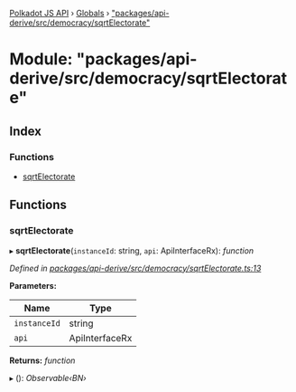 [Polkadot JS API](../README.md) › [Globals](../globals.md) › ["packages/api-derive/src/democracy/sqrtElectorate"](_packages_api_derive_src_democracy_sqrtelectorate_.md)

# Module: "packages/api-derive/src/democracy/sqrtElectorate"

## Index

### Functions

* [sqrtElectorate](_packages_api_derive_src_democracy_sqrtelectorate_.md#sqrtelectorate)

## Functions

###  sqrtElectorate

▸ **sqrtElectorate**(`instanceId`: string, `api`: ApiInterfaceRx): *function*

*Defined in [packages/api-derive/src/democracy/sqrtElectorate.ts:13](https://github.com/polkadot-js/api/blob/820dd3d0f/packages/api-derive/src/democracy/sqrtElectorate.ts#L13)*

**Parameters:**

Name | Type |
------ | ------ |
`instanceId` | string |
`api` | ApiInterfaceRx |

**Returns:** *function*

▸ (): *Observable‹BN›*
